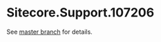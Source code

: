 # Sitecore.Support.107206

See [master branch](https://github.com/sitecoresupport/Sitecore.Support.107206) for details.